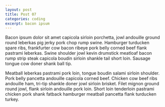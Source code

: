 ```yaml
---
layout: post
title: Post 07
categories: coding
excerpt: bacon ipsum
---
```

Bacon ipsum dolor sit amet capicola sirloin porchetta, jowl andouille ground round leberkas pig jerky pork chop rump swine. Hamburger turducken spare ribs, frankfurter cow bacon ribeye pork belly corned beef flank pastrami leberkas. Swine shoulder jowl kevin drumstick meatloaf bacon rump strip steak capicola boudin sirloin shankle tail short loin. Sausage tongue cow doner shank ball tip.

Meatball leberkas pastrami pork loin, tongue boudin salami sirloin shoulder. Pork belly pancetta andouille capicola corned beef. Chicken cow beef ribs andouille ham, tri-tip shankle doner jowl sirloin brisket. Filet mignon ground round jowl, flank sirloin andouille pork loin. Short loin tenderloin pastrami chicken pork shank fatback hamburger meatball pancetta flank turducken turkey.
